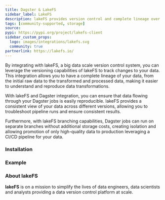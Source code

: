 ```yaml
---
title: Dagster & LakeFS
sidebar_label: LakeFS
description: lakeFS provides version control and complete lineage over the data lake.
tags: [community-supported, storage]
source:
pypi: https://pypi.org/project/lakefs-client
sidebar_custom_props:
  logo: images/integrations/lakefs.svg
  community: true
partnerlink: https://lakefs.io/
---
```


By integrating with lakeFS, a big data scale version control system, you can leverage the versioning capabilities of lakeFS to track changes to your data. This integration allows you to have a complete lineage of your data, from the initial raw data to the transformed and processed data, making it easier to understand and reproduce data transformations.

With lakeFS and Dagster integration, you can ensure that data flowing through your Dagster jobs is easily reproducible. lakeFS provides a consistent view of your data across different versions, allowing you to troubleshoot pipeline runs and ensure consistent results.

Furthermore, with lakeFS branching capabilities, Dagster jobs can run on separate branches without additional storage costs, creating isolation and allowing promotion of only high-quality data to production leveraging a CI/CD pipeline for your data.

### Installation

<PackageInstallInstructions packageName="lakefs-client" />

### Example

<CodeExample path="docs_snippets/docs_snippets/integrations/lakefs.py" language="python" />

### About lakeFS

**lakeFS** is on a mission to simplify the lives of data engineers, data scientists and analysts providing a data version control platform at scale.
